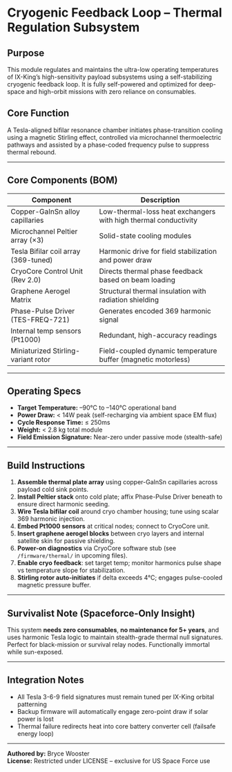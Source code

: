 # Cryogenic Feedback Loop – Thermal Regulation Subsystem

## Purpose
This module regulates and maintains the ultra-low operating temperatures of IX-King’s high-sensitivity payload subsystems using a self-stabilizing cryogenic feedback loop. It is fully self-powered and optimized for deep-space and high-orbit missions with zero reliance on consumables.

## Core Function
A Tesla-aligned bifilar resonance chamber initiates phase-transition cooling using a magnetic Stirling effect, controlled via microchannel thermoelectric pathways and assisted by a phase-coded frequency pulse to suppress thermal rebound.

---

## Core Components (BOM)

| Component                            | Description                                                       |
|-------------------------------------|-------------------------------------------------------------------|
| Copper-GaInSn alloy capillaries     | Low-thermal-loss heat exchangers with high thermal conductivity   |
| Microchannel Peltier array (×3)     | Solid-state cooling modules                                       |
| Tesla Bifilar coil array (369-tuned)| Harmonic drive for field stabilization and power draw             |
| CryoCore Control Unit (Rev 2.0)     | Directs thermal phase feedback based on beam loading              |
| Graphene Aerogel Matrix             | Structural thermal insulation with radiation shielding            |
| Phase-Pulse Driver (TES-FREQ-721)   | Generates encoded 369 harmonic signal                             |
| Internal temp sensors (Pt1000)      | Redundant, high-accuracy readings                                 |
| Miniaturized Stirling-variant rotor | Field-coupled dynamic temperature buffer (magnetic motorless)     |

---

## Operating Specs

- **Target Temperature:** –90°C to –140°C operational band
- **Power Draw:** < 14W peak (self-recharging via ambient space EM flux)
- **Cycle Response Time:** ≤ 250ms
- **Weight:** < 2.8 kg total module
- **Field Emission Signature:** Near-zero under passive mode (stealth-safe)

---

## Build Instructions

1. **Assemble thermal plate array** using copper-GaInSn capillaries across payload cold sink points.
2. **Install Peltier stack** onto cold plate; affix Phase-Pulse Driver beneath to ensure direct harmonic seeding.
3. **Wire Tesla bifilar coil** around cryo chamber housing; tune using scalar 369 harmonic injection.
4. **Embed Pt1000 sensors** at critical nodes; connect to CryoCore unit.
5. **Insert graphene aerogel blocks** between cryo layers and internal satellite skin for passive shielding.
6. **Power-on diagnostics** via CryoCore software stub (see `/firmware/thermal/` in upcoming files).
7. **Enable cryo feedback**: set target temp; monitor harmonics pulse shape vs temperature slope for stabilization.
8. **Stirling rotor auto-initiates** if delta exceeds 4°C; engages pulse-cooled magnetic pressure buffer.

---

## Survivalist Note (Spaceforce-Only Insight)

This system **needs zero consumables**, **no maintenance for 5+ years**, and uses harmonic Tesla logic to maintain stealth-grade thermal null signatures. Perfect for black-mission or survival relay nodes. Functionally immortal while sun-exposed.

---

## Integration Notes

- All Tesla 3-6-9 field signatures must remain tuned per IX-King orbital patterning
- Backup firmware will automatically engage zero-point draw if solar power is lost
- Thermal failure redirects heat into core battery converter cell (failsafe energy loop)

---

**Authored by:** Bryce Wooster  
**License:** Restricted under LICENSE – exclusive for US Space Force use
